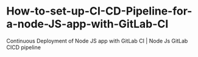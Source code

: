 # How-to-set-up-CI-CD-Pipeline-for-a-node-JS-app-with-GitLab-CI
Continuous Deployment of Node JS app with GitLab CI | Node Js GitLab CICD pipeline
